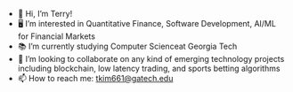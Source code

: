 - 👋 Hi, I’m Terry!
- 🖥️ I’m interested in Quantitative Finance, Software Development, AI/ML for Financial Markets
- 📚 I’m currently studying Computer Scienceat Georgia Tech 
- 🚀 I’m looking to collaborate on any kind of emerging technology projects including blockchain, low latency trading, and sports betting algorithms
- 📫 How to reach me: tkim661@gatech.edu

<!---
terryjhkim/terryjhkim is a ✨ special ✨ repository because its `README.md` (this file) appears on your GitHub profile.
You can click the Preview link to take a look at your changes.
--->
